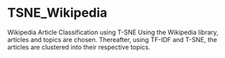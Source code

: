 # TSNE_Wikipedia
Wikipedia Article Classification using T-SNE
Using the Wikipedia library, articles and topics are chosen. Thereafter, using TF-IDF and T-SNE, the articles are clustered into their respective topics.
